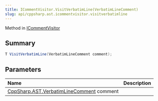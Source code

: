 ```yaml
---
title: ICommentVisitor.VisitVerbatimLine(VerbatimLineComment)
slug: api/cppsharp.ast.icommentvisitor.visitverbatimline
---
```

Method in [ICommentVisitor](/api/cppsharp/ast/icommentvisitor)

## Summary



```csharp
T VisitVerbatimLine(VerbatimLineComment comment);
```

## Parameters

|Name|Description|
|:---|:---|
|[CppSharp.AST.VerbatimLineComment](/api/cppsharp/ast/verbatimlinecomment) comment||

